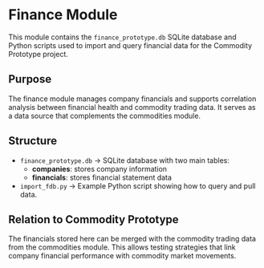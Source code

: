 # Finance Module

This module contains the `finance_prototype.db` SQLite database and Python scripts
used to import and query financial data for the Commodity Prototype project.

## Purpose
The finance module manages company financials and supports correlation analysis
between financial health and commodity trading data. It serves as a data source
that complements the commodities module.

## Structure
- `finance_prototype.db` → SQLite database with two main tables:
  - **companies**: stores company information
  - **financials**: stores financial statement data
- `import_fdb.py` → Example Python script showing how to query and pull data.

## Relation to Commodity Prototype
The financials stored here can be merged with the commodity trading data from
the commodities module. This allows testing strategies that link company 
financial performance with commodity market movements.

